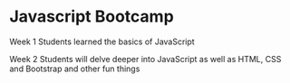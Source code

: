 # Javascript Bootcamp
Week 1
Students learned the basics of JavaScript

Week 2
Students will delve deeper into JavaScript as well as HTML, CSS and Bootstrap and other fun things